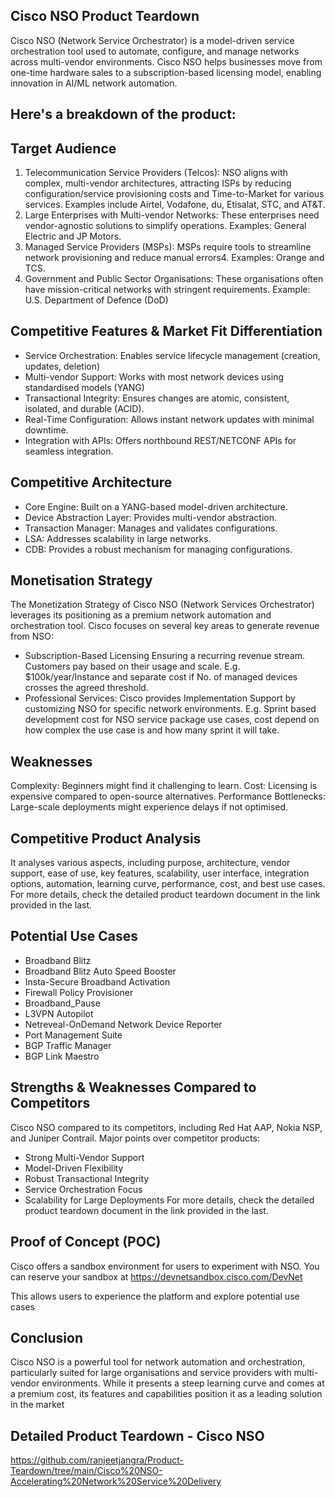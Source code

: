 ## Cisco NSO Product Teardown

Cisco NSO (Network Service Orchestrator) is a model-driven service orchestration tool used to automate, configure, and manage networks across multi-vendor environments. Cisco NSO helps businesses move from one-time hardware sales to a subscription-based licensing model, enabling innovation in AI/ML network automation.

## Here's a breakdown of the product:

## Target Audience

1.	Telecommunication Service Providers (Telcos): NSO aligns with complex, multi-vendor architectures, attracting ISPs by reducing configuration/service provisioning costs and Time-to-Market for various services. Examples include Airtel, Vodafone, du, Etisalat, STC, and AT&T.
2.	Large Enterprises with Multi-vendor Networks: These enterprises need vendor-agnostic solutions to simplify operations. Examples: General Electric and JP Motors.
3.	Managed Service Providers (MSPs): MSPs require tools to streamline network provisioning and reduce manual errors4. Examples: Orange and TCS.
4.	Government and Public Sector Organisations: These organisations often have mission-critical networks with stringent requirements. Example: U.S. Department of Defence (DoD)

## Competitive Features & Market Fit Differentiation

- Service Orchestration: Enables service lifecycle management (creation, updates, deletion)
- Multi-vendor Support: Works with most network devices using standardised models (YANG)
- Transactional Integrity: Ensures changes are atomic, consistent, isolated, and durable (ACID).
- Real-Time Configuration: Allows instant network updates with minimal downtime.
- Integration with APIs: Offers northbound REST/NETCONF APIs for seamless integration.

## Competitive Architecture
- Core Engine: Built on a YANG-based model-driven architecture.
- Device Abstraction Layer: Provides multi-vendor abstraction.
- Transaction Manager: Manages and validates configurations.
- LSA: Addresses scalability in large networks.
- CDB: Provides a robust mechanism for managing configurations.

## Monetisation Strategy

The Monetization Strategy of Cisco NSO (Network Services Orchestrator) leverages its positioning as a premium network automation and orchestration tool. Cisco focuses on several key areas to generate revenue from NSO:
- Subscription-Based Licensing
Ensuring a recurring revenue stream. Customers pay based on their usage and scale. E.g. $100k/year/Instance and separate cost if No. of managed devices crosses the agreed threshold.
- Professional Services: Cisco provides Implementation Support by customizing NSO for specific network environments. E.g. Sprint based development cost for NSO service package use cases, cost depend on how complex the use case is and how many sprint it will take.

## Weaknesses

Complexity: Beginners might find it challenging to learn.
Cost: Licensing is expensive compared to open-source alternatives.
Performance Bottlenecks: Large-scale deployments might experience delays if not optimised.

## Competitive Product Analysis

It analyses various aspects, including purpose, architecture, vendor support, ease of use, key features, scalability, user interface, integration options, automation, learning curve, performance, cost, and best use cases. For more details, check the detailed product teardown document in the link provided in the last.

## Potential Use Cases
- Broadband Blitz
- Broadband Blitz Auto Speed Booster
- Insta-Secure Broadband Activation
- Firewall Policy Provisioner
- Broadband_Pause 
- L3VPN Autopilot
- Netreveal-OnDemand Network Device Reporter
- Port Management Suite
- BGP Traffic Manager
- BGP Link Maestro

## Strengths & Weaknesses Compared to Competitors

Cisco NSO compared to its competitors, including Red Hat AAP, Nokia NSP, and Juniper Contrail.
Major points over competitor products:
- Strong Multi-Vendor Support
- Model-Driven Flexibility
- Robust Transactional Integrity
- Service Orchestration Focus
- Scalability for Large Deployments
For more details, check the detailed product teardown document in the link provided in the last.


## Proof of Concept (POC)
Cisco offers a sandbox environment for users to experiment with NSO. 
You can reserve your sandbox at https://devnetsandbox.cisco.com/DevNet
 
This allows users to experience the platform and explore potential use cases

## Conclusion
Cisco NSO is a powerful tool for network automation and orchestration, particularly suited for large organisations and service providers with multi-vendor environments. While it presents a steep learning curve and comes at a premium cost, its features and capabilities position it as a leading solution in the market

## Detailed Product Teardown - Cisco NSO
https://github.com/ranjeetjangra/Product-Teardown/tree/main/Cisco%20NSO-Accelerating%20Network%20Service%20Delivery
